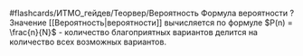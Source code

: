 #flashcards/ИТМО_гейдев/Теорвер/Вероятность
Формула вероятности
?
Значение [[Вероятность|вероятности]] вычисляется по формуле $P(n) = \frac{n}{N}$ - количество благоприятных вариантов делится на количество всех возможных вариантов.
